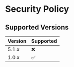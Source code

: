 # Security Policy

## Supported Versions

| Version | Supported          |
| ------- | ------------------ |
| 5.1.x   | :x:                |
| 1.0.x   | :white_check_mark: |

